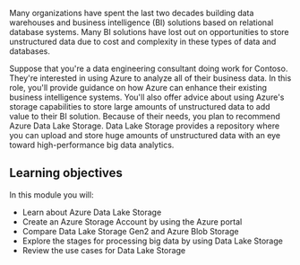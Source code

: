 Many organizations have spent the last two decades building data warehouses and business intelligence (BI) solutions based on relational database systems. Many BI solutions have lost out on opportunities to store unstructured data due to cost and complexity in these types of data and databases.

Suppose that you're a data engineering consultant doing work for Contoso. They're interested in using Azure to analyze all of their business data. In this role, you'll provide guidance on how Azure can enhance their existing business intelligence systems. You'll also offer advice about using Azure's storage capabilities to store large amounts of unstructured data to add value to their BI solution. Because of their needs, you plan to recommend Azure Data Lake Storage. Data Lake Storage provides a repository where you can upload and store huge amounts of unstructured data with an eye toward high-performance big data analytics.

## Learning objectives

In this module you will:

- Learn about Azure Data Lake Storage
- Create an Azure Storage Account by using the Azure portal
- Compare Data Lake Storage Gen2 and Azure Blob Storage
- Explore the stages for processing big data by using Data Lake Storage
- Review the use cases for Data Lake Storage
